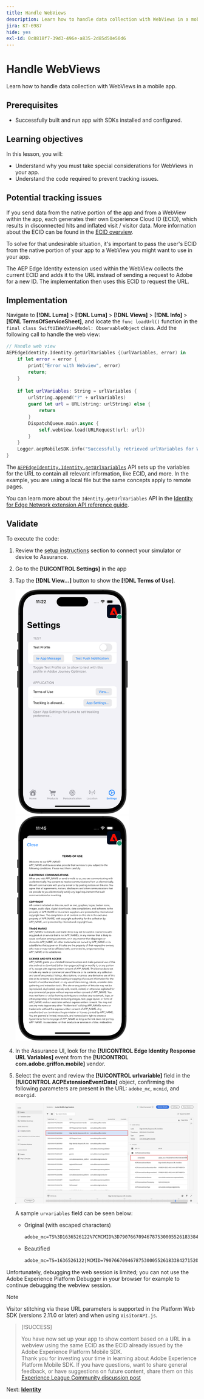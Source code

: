```yaml
---
title: Handle WebViews
description: Learn how to handle data collection with WebViews in a mobile app.
jira: KT-6987
hide: yes
exl-id: 0c8818f7-39d3-496e-a835-2d85d50e50d6
---
```

# Handle WebViews

Learn how to handle data collection with WebViews in a mobile app.

## Prerequisites

* Successfully built and run app with SDKs installed and configured.

## Learning objectives

In this lesson, you will:

* Understand why you must take special considerations for WebViews in your app.
* Understand the code required to prevent tracking issues.

## Potential tracking issues

If you send data from the native portion of the app and from a WebView within the app, each generates their own Experience Cloud ID (ECID), which results in disconnected hits and inflated visit / visitor data. More information about the ECID can be found in the [ECID overview](https://experienceleague.adobe.com/docs/experience-platform/identity/ecid.html?lang=en).

To solve for that undesirable situation, it's important to pass the user's ECID from the native portion of your app to a WebView you might want to use in your app.

The AEP Edge Identity extension used within the WebView collects the current ECID and adds it to the URL instead of sending a request to Adobe for a new ID. The implementation then uses this ECID to request the URL.

## Implementation

Navigate to **[!DNL Luma]** > **[!DNL Luma]** > **[!DNL Views]** > **[!DNL Info]** > **[!DNL TermsOfServiceSheet]**, and locate the `func loadUrl()` function in the `final class SwiftUIWebViewModel: ObservableObject` class. Add the following call to handle the web view:

```swift
// Handle web view
AEPEdgeIdentity.Identity.getUrlVariables {(urlVariables, error) in
    if let error = error {
        print("Error with Webview", error)
        return;
    }
    
    if let urlVariables: String = urlVariables {
        urlString.append("?" + urlVariables)
        guard let url = URL(string: urlString) else {
            return
        }
        DispatchQueue.main.async {
            self.webView.load(URLRequest(url: url))
        }
    }
    Logger.aepMobileSDK.info("Successfully retrieved urlVariables for WebView, final URL: \(urlString)")
}
```

The [`AEPEdgeIdentity.Identity.getUrlVariables`](https://developer.adobe.com/client-sdks/documentation/identity-for-edge-network/api-reference/#geturlvariables) API sets up the variables for the URL to contain all relevant information, like ECID, and more. In the example, you are using a local file but the same concepts apply to remote pages.

You can learn more about the `Identity.getUrlVariables` API in the [Identity for Edge Network extension API reference guide](https://developer.adobe.com/client-sdks/documentation/identity-for-edge-network/api-reference/#geturlvariables).

## Validate

To execute the code:

1. Review the [setup instructions](assurance.md#connecting-to-a-session) section to connect your simulator or device to Assurance.
1. Go to the **[!UICONTROL Settings]** in the app
1. Tap the **[!DNL View...]** button to show the **[!DNL Terms of Use]**.

   <img src="./assets/tou1.png" width=300/> <img src="./assets/tou2.png" width=300/> 

1. In the Assurance UI, look for the **[!UICONTROL Edge Identity Response URL Variables]** event from the **[!UICONTROL com.adobe.griffon.mobile]** vendor. 
1. Select the event and review the **[!UICONTROL urlvariable]** field in the **[!UICONTROL ACPExtensionEventData]** object, confirming the following parameters are present in the URL: `adobe_mc`, `mcmid`, and `mcorgid`.

    ![webview validation](assets/webview-validation.png)

    A sample `urvariables` field can be seen below:

    * Original (with escaped characters)

      ```html
      adobe_mc=TS%3D1636526122%7CMCMID%3D79076670946787530005526183384271520749%7CMCORGID%3D7ABB3E6A5A7491460A495D61%40AdobeOrg
      ```

    * Beautified

      ```html
      adobe_mc=TS=1636526122|MCMID=79076670946787530005526183384271520749|MCORGID=7ABB3E6A5A7491460A495D61@AdobeOrg
      ```

Unfortunately, debugging the web session is limited; you can not use the Adobe Experience Platform Debugger in your browser for example to continue debugging the webview session.

>[!NOTE]
>
>Visitor stitching via these URL parameters is supported in the Platform Web SDK (versions 2.11.0 or later) and when using `VisitorAPI.js`.


>[!SUCCESS]
>
>You have now set up your app to show content based on a URL in a webview using the same ECID as the ECID already issued by the Adobe Experience Platform Mobile SDK.<br/>Thank you for investing your time in learning about Adobe Experience Platform Mobile SDK. If you have questions, want to share general feedback, or have suggestions on future content, share them on this [Experience League Community discussion post](https://experienceleaguecommunities.adobe.com/t5/adobe-experience-platform-launch/tutorial-discussion-implement-adobe-experience-cloud-in-mobile/td-p/443796)

Next: **[Identity](identity.md)**
